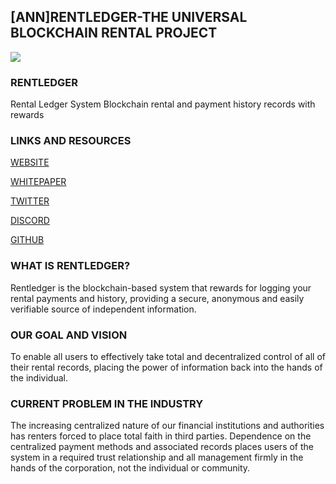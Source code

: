 ## [ANN]RENTLEDGER-THE UNIVERSAL BLOCKCHAIN RENTAL PROJECT 


![](https://i.imgur.com/VAJsBYo.png)
### RENTLEDGER

Rental Ledger System Blockchain rental and payment history records with rewards

### LINKS AND RESOURCES

[WEBSITE](https://rentledger.io/)

[WHITEPAPER](https://rentledger.io/#whitepaper)

[TWITTER](https://twitter.com/rentledgerio/)

[DISCORD](https://discordapp.com/invite/aXcUZeA)

[GITHUB](https://github.com/rentledger)


### WHAT IS RENTLEDGER?

Rentledger is the blockchain-based system that rewards for logging your rental payments and history, providing a secure, anonymous and easily verifiable source of independent information.

### OUR GOAL AND VISION


To enable all users to effectively take total and decentralized control of all of their rental records, placing the power of information back into the hands of the individual.


### CURRENT PROBLEM IN THE INDUSTRY



The increasing centralized nature of our financial institutions and authorities has renters forced to place total faith in third parties. Dependence on the centralized payment methods and associated records places users of the system in a required trust relationship and all management firmly in the hands of the corporation, not the individual or community.